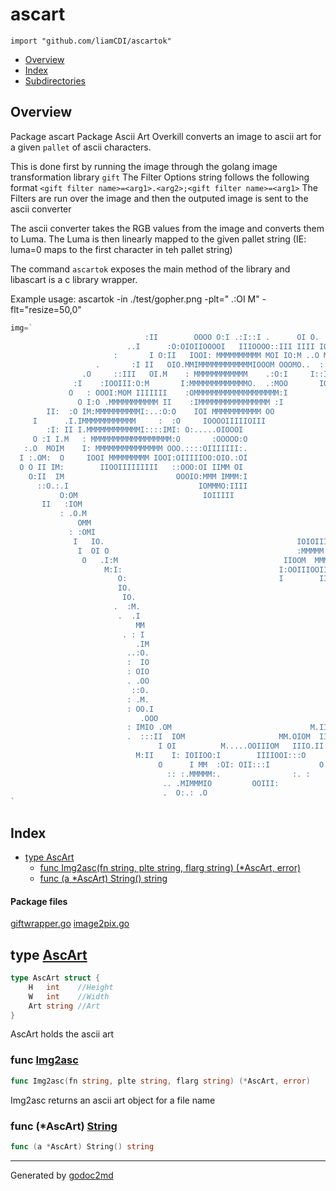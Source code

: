

# ascart
`import "github.com/liamCDI/ascartok"`

* [Overview](#pkg-overview)
* [Index](#pkg-index)
* [Subdirectories](#pkg-subdirectories)

## <a name="pkg-overview">Overview</a>
Package ascart Package Ascii Art Overkill converts an image
to ascii art for a given `pallet` of ascii characters.

This is done first by running the image through the golang image transformation library `gift`
The Filter Options string follows the following format `<gift filter name>=<arg1>.<arg2>;<gift filter name>=<arg1>`
The Filters are run over the image and then the outputed image is sent to the ascii converter

The ascii converter takes the RGB values from the image and converts them to Luma. The Luma is then
linearly mapped to the given pallet string (IE: luma=0 maps to the first character in teh pallet string)

The command `ascartok` exposes the main method of the library and libascart is a c library wrapper.

Example usage: ascartok -in ./test/gopher.png -plt=" .:OI M" -flt="resize=50,0"

 
```go
img=`			
                              :II        OOOO O:I .:I::I .      OI O.
                          ..I      :O:OIOIIOOOOI   IIIOOOO::III IIII IOOO:
                       :       I O:II   IOOI: MMMMMMMMMM MOI IO:M ..O M  OI O
                   .       :I II   OIO.MMIMMMMMMMMMMMMIOOOM OOOMO..  : MOI.
                .O     ::III   OI.M    : MMMMMMMMMMMM    .:O:I     I::IMMI ..
              :I    :IOOIII:O:M       I:MMMMMMMMMMMMMO.  .:MOO       IOO:
             O   : OOOI:MOM IIIIIII    :OMMMMMMMMMMMMMMMMMMM:I          :    .
               O I:O .MMMMMMMMMMM II    :IMMMMMMMMMMMMMMMM :I             OO  .
        II:  :O IM:MMMMMMMMMMI:..:O:O    IOI MMMMMMMMMMM OO              .OI:
     I      .I.IMMMMMMMMMMMM     :  :O     IOOOOIIIIIOIII                  O I
        :I: II I.MMMMMMMMMMMMI::::IMI: O:.....OIOOOI                        .M.  .
     O :I I.M   : MMMMMMMMMMMMMMMMMM:O       :OOOOO:O                        ..:  :
   :.O  MOIM    I: MMMMMMMMMMMMMMM OOO.::::OIIIIIII:.                         .IO  I
  I :.OM:  O     IOOI MMMMMMMMM IOOI:OIIIIIOO:OIO.:OI                          .IO
  O O II IM:        IIOOIIIIIIIII   ::OOO:OI IIMM OI                            . OI
    O:II  IM                         OOOIO:MMM IMMM:I                            ..II   .    M
      ::O.:.I                             IOMMMO:IIII                              O .
           O:OM                            IOIIIII                                  MO.I:MO. O:
       II   :IOM                                                                      M:MMMMM :I .
           : .O.M                                                                    I ::: IMOI O
               OMM                                                                     O
             : :OMI                                                                    M:OI   O
              I   IO.                                           IOIOIIII                  I::
               I  OI O                                          :MMMMM  OI              OM  .
                O   .I:M                                     IIOOM  MMMI:I              .: .
                     M:I:                                   I:OOIIIOOIIOO                I I
                        O:                                  I        II                 MI   .
                        IO.                                                             MII
                         IO.                                                            .II
                       .  :M.                                                           MIM  .
                        .  .I                                                           MI.  .
                            MM                                                          MIO.
                         . : I                                                          :M
                            .IM                                                         :.O .
                          ..:O.                                                        MM:I
                          :  IO                                                       I::: :
                          : OIO                                                       MMM
                          . .OO                                                      MO:
                           ::O.                                                    .O :IMM OO
                          : .M.                                                 MO. I:OMMMMM .  .
                          : OO.I                                            M.I. IOOO  OI  .
                             .OOO                                       M.IO  II O
                          : IMIO .OM                               M.II.  II : O    O . :
                          .  :::II  IOM                     MM.OIOM  III:M O     I:       OI
                                 I OI          M.....OOIIIOM   IIIO.II.:      IO
                            M:II    I: IOIIOO:I        IIIIOOI:::O        O .
                                 O      I MM  :OI: OII:::I           O:O
                                   :: :.MMMMM:.                :. :
                                  .. .MIMMMIO         OOIII:
                                  .  O:.: .O
`
```
 

## <a name="pkg-index">Index</a>
* [type AscArt](#AscArt)
  * [func Img2asc(fn string, plte string, flarg string) (*AscArt, error)](#Img2asc)
  * [func (a *AscArt) String() string](#AscArt.String)


#### <a name="pkg-files">Package files</a>
[giftwrapper.go](/src/github.com/liamCDI/ascartok/giftwrapper.go) [image2pix.go](/src/github.com/liamCDI/ascartok/image2pix.go) 






## <a name="AscArt">type</a> [AscArt](/src/target/image2pix.go?s=3771:3852#L87)
``` go
type AscArt struct {
    H   int    //Height
    W   int    //Width
    Art string //Art
}
```
AscArt holds the ascii art







### <a name="Img2asc">func</a> [Img2asc](/src/target/image2pix.go?s=4100:4167#L106)
``` go
func Img2asc(fn string, plte string, flarg string) (*AscArt, error)
```
Img2asc returns an ascii art object for a file name





### <a name="AscArt.String">func</a> (\*AscArt) [String](/src/target/image2pix.go?s=3854:3886#L93)
``` go
func (a *AscArt) String() string
```







- - -
Generated by [godoc2md](http://godoc.org/github.com/davecheney/godoc2md)

